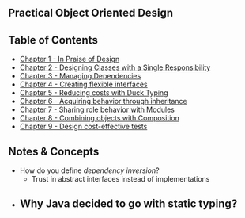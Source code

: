 ## Practical Object Oriented Design

## Table of Contents
- [Chapter 1 - In Praise of Design](https://github.com/janvmusic/2020-learning/blob/master/practical-ood/chapter1.md)
- [Chapter 2 - Designing Classes with a Single Responsibility](https://github.com/janvmusic/2020-learning/blob/master/practical-ood/chapter2.md)
- [Chapter 3 - Managing Dependencies](https://github.com/janvmusic/2020-learning/blob/master/practical-ood/chapter3.md)
- [Chapter 4 - Creating flexible interfaces](https://github.com/janvmusic/2020-learning/blob/master/practical-ood/chapter4.md)
- [Chapter 5 - Reducing costs with Duck Typing](https://github.com/janvmusic/2020-learning/blob/master/practical-ood/chapter5.md)
- [Chapter 6 - Acquiring behavior through inheritance](https://github.com/janvmusic/2020-learning/blob/master/practical-ood/chapter6.md)
- [Chapter 7 - Sharing role behavior with Modules](https://github.com/janvmusic/2020-learning/blob/master/practical-ood/chapter7.md)
- [Chapter 8 - Combining objects with Composition](https://github.com/janvmusic/2020-learning/blob/master/practical-ood/chapter8.md)
- [Chapter 9 - Design cost-effective tests](https://github.com/janvmusic/2020-learning/blob/master/practical-ood/chapter9.md)

## Notes & Concepts
- How do you define _dependency inversion_?
  - Trust in abstract interfaces instead of implementations
- Why Java decided to go with static typing?
  -
